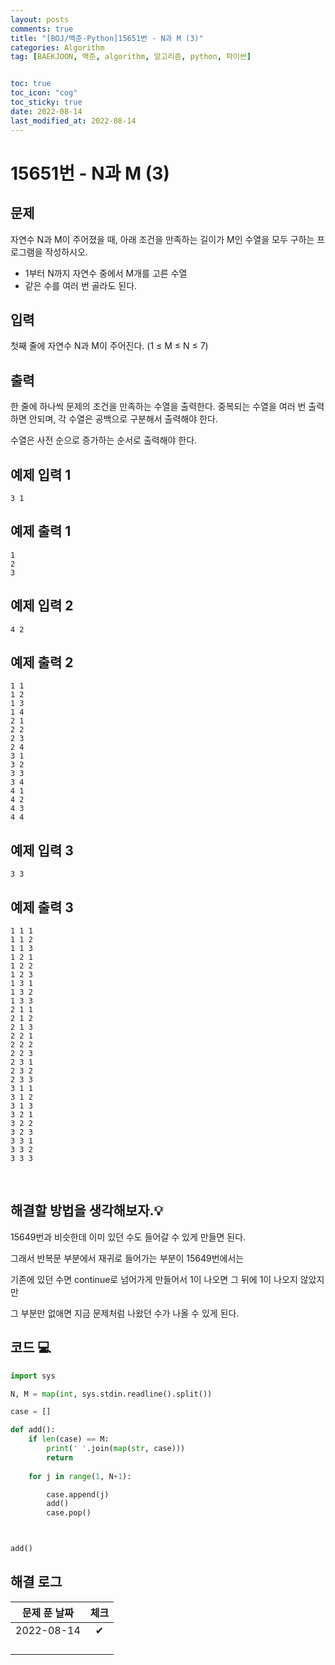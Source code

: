 ```yaml
---
layout: posts
comments: true
title: "[BOJ/백준-Python]15651번 - N과 M (3)"
categories: Algorithm
tag: [BAEKJOON, 백준, algorithm, 알고리즘, python, 파이썬]


toc: true
toc_icon: "cog"
toc_sticky: true
date: 2022-08-14
last_modified_at: 2022-08-14
---
```




# 15651번 - N과 M (3)


## 문제
자연수 N과 M이 주어졌을 때, 아래 조건을 만족하는 길이가 M인 수열을 모두 구하는 프로그램을 작성하시오.

* 1부터 N까지 자연수 중에서 M개를 고른 수열
* 같은 수를 여러 번 골라도 된다.

## 입력
첫째 줄에 자연수 N과 M이 주어진다. (1 ≤ M ≤ N ≤ 7)


## 출력
한 줄에 하나씩 문제의 조건을 만족하는 수열을 출력한다. 중복되는 수열을 여러 번 출력하면 안되며, 각 수열은 공백으로 구분해서 출력해야 한다.

수열은 사전 순으로 증가하는 순서로 출력해야 한다.




## 예제 입력 1 

```
3 1
```



## 예제 출력 1

```
1
2
3
```


## 예제 입력 2

```
4 2
```



## 예제 출력 2

```
1 1
1 2
1 3
1 4
2 1
2 2
2 3
2 4
3 1
3 2
3 3
3 4
4 1
4 2
4 3
4 4
```

## 예제 입력 3

```
3 3
```



## 예제 출력 3

```
1 1 1
1 1 2
1 1 3
1 2 1
1 2 2
1 2 3
1 3 1
1 3 2
1 3 3
2 1 1
2 1 2
2 1 3
2 2 1
2 2 2
2 2 3
2 3 1
2 3 2
2 3 3
3 1 1
3 1 2
3 1 3
3 2 1
3 2 2
3 2 3
3 3 1
3 3 2
3 3 3
```


<Br>

##  해결할 방법을 생각해보자.💡
15649번과 비슷한데 이미 있던 수도 들어갈 수 있게 만들면 된다.

그래서 반복문 부분에서 재귀로 들어가는 부분이 15649번에서는

기존에 있던 수면 continue로 넘어가게 만들어서 1이 나오면 그 뒤에 1이 나오지 않았지만

그 부분만 없애면 지금 문제처럼 나왔던 수가 나올 수 있게 된다.




## 코드 💻

```python
import sys

N, M = map(int, sys.stdin.readline().split())

case = []

def add():
    if len(case) == M:
        print(' '.join(map(str, case)))
        return
    
    for j in range(1, N+1):

        case.append(j)
        add()
        case.pop()



add()
```





## 해결 로그 

| 문제 푼 날짜 | 체크 |
| :----------: | :--: |
|  2022-08-14  |  ✔   |
|              |      |
|              |      |
|              |      |
|              |      |



